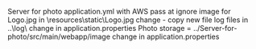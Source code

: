 Server for photo
application.yml with AWS pass at ignore
image for Logo.jpg in \resources\static\Logo.jpg change - copy new file
log files in ..\log\ change in application.properties
Photo storage = ../Server-for-photo/src/main/webapp/image change in application.properties
